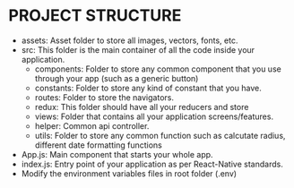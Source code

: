 # PROJECT STRUCTURE
* assets: Asset folder to store all images, vectors, fonts, etc.
* src: This folder is the main container of all the code inside your application.
  * components: Folder to store any common component that you use through your app (such as a generic button)
  * constants: Folder to store any kind of constant that you have.
  * routes: Folder to store the navigators.
  * redux: This folder should have all your reducers and store
  * views: Folder that contains all your application screens/features.
  * helper: Common api controller.
  * utils: Folder to store any common function such as calcutate radius, different date formatting functions
* App.js: Main component that starts your whole app.
* index.js: Entry point of your application as per React-Native standards.
* Modify the environment variables files in root folder (.env)
